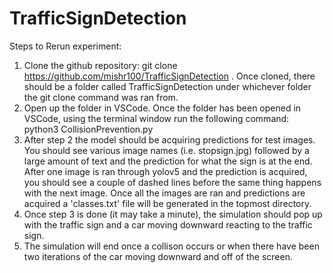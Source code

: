# TrafficSignDetection

Steps to Rerun experiment:
1) Clone the github repository: git clone https://github.com/mishr100/TrafficSignDetection . Once cloned, there should be a folder called TrafficSignDetection under whichever folder the git clone command was ran from. 
2) Open up the folder in VSCode. Once the folder has been opened in VSCode, using the terminal window run the following command: python3 CollisionPrevention.py 
3) After step 2 the model should be acquiring predictions for test images. You should see various image names (i.e. stopsign.jpg) followed by a large amount of text and the prediction for what the sign is at the end. After one image is ran through yolov5 and the prediction is acquired, you should see a couple of dashed lines before the same thing happens with the next image. Once all the images are ran and predictions are acquired a 'classes.txt' file will be generated in the topmost directory. 
4) Once step 3 is done (it may take a minute), the simulation should pop up with the traffic sign and a car moving downward reacting to the traffic sign. 
5) The simulation will end once a collison occurs or when there have been two iterations of the car moving downward and off of the screen. 
